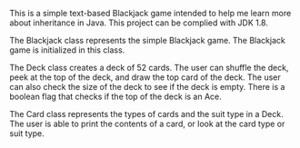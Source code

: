 This is a simple text-based Blackjack game intended to help me learn more about inheritance
in Java. This project can be complied with JDK 1.8.

The Blackjack class represents the simple Blackjack game. The Blackjack game is initialized
in this class.

The Deck class creates a deck of 52 cards. The user can shuffle the deck,
peek at the top of the deck, and draw the top card of the deck. The user can also
check the size of the deck to see if the deck is empty. There is a boolean flag
that checks if the top of the deck is an Ace.

The Card class represents the types of cards and the suit type in a Deck. The user is able to
print the contents of a card, or look at the card type or suit type.

